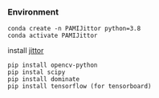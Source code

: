 ### Environment 
```
conda create -n PAMIJittor python=3.8 
conda activate PAMIJittor
```

install [jittor](https://github.com/Jittor/jittor) 

```
pip install opencv-python
pip instal scipy
pip install dominate
pip install tensorflow (for tensorboard)
```